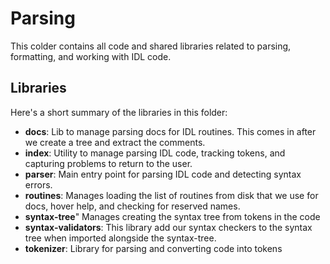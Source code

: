 # Parsing

This colder contains all code and shared libraries related to parsing, formatting, and working with IDL code.

## Libraries

Here's a short summary of the libraries in this folder:

- **docs**: Lib to manage parsing docs for IDL routines. This comes in after we create a tree and extract the comments.
- **index**: Utility to manage parsing IDL code, tracking tokens, and capturing problems to return to the user.
- **parser**: Main entry point for parsing IDL code and detecting syntax errors.
- **routines**: Manages loading the list of routines from disk that we use for docs, hover help, and checking for reserved names.
- **syntax-tree**" Manages creating the syntax tree from tokens in the code
- **syntax-validators**: This library add our syntax checkers to the syntax tree when imported alongside the syntax-tree.
- **tokenizer**: Library for parsing and converting code into tokens
